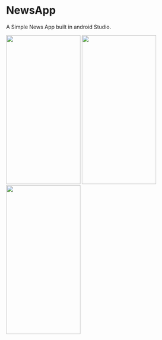 # NewsApp
A Simple News App built in android Studio.


<img src="https://user-images.githubusercontent.com/37793116/195975857-315ba1dc-e75b-49e8-86ae-c933c6681996.png" width="200" height="400" />
<img src="https://user-images.githubusercontent.com/37793116/195974057-19867b68-9930-4a8c-85fc-41e3db2360be.png" width="200" height="400" />
<img src="https://user-images.githubusercontent.com/37793116/195974331-1afe2309-ac23-46fb-9f1c-47569136ef31.png" width="200" height="400" />
